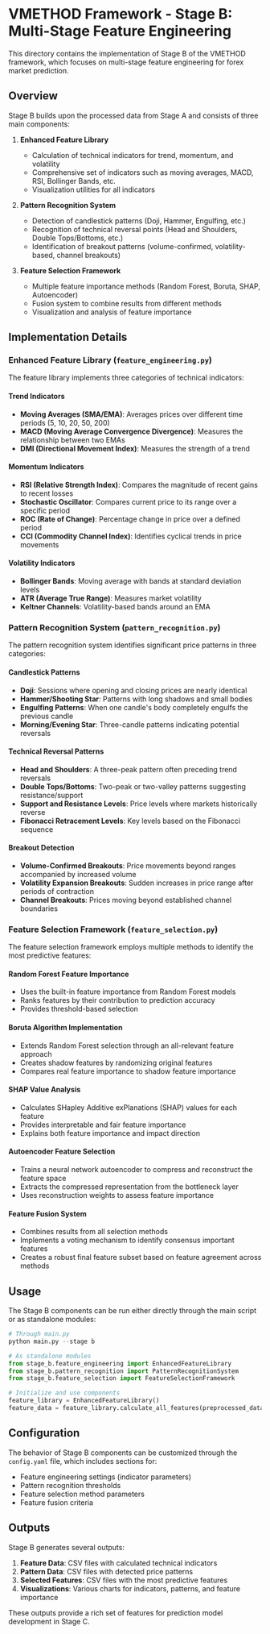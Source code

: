 # VMETHOD Framework - Stage B: Multi-Stage Feature Engineering

This directory contains the implementation of Stage B of the VMETHOD framework, which focuses on multi-stage feature engineering for forex market prediction.

## Overview

Stage B builds upon the processed data from Stage A and consists of three main components:

1. **Enhanced Feature Library**
   - Calculation of technical indicators for trend, momentum, and volatility
   - Comprehensive set of indicators such as moving averages, MACD, RSI, Bollinger Bands, etc.
   - Visualization utilities for all indicators

2. **Pattern Recognition System**
   - Detection of candlestick patterns (Doji, Hammer, Engulfing, etc.)
   - Recognition of technical reversal points (Head and Shoulders, Double Tops/Bottoms, etc.)
   - Identification of breakout patterns (volume-confirmed, volatility-based, channel breakouts)

3. **Feature Selection Framework**
   - Multiple feature importance methods (Random Forest, Boruta, SHAP, Autoencoder)
   - Fusion system to combine results from different methods
   - Visualization and analysis of feature importance

## Implementation Details

### Enhanced Feature Library (`feature_engineering.py`)

The feature library implements three categories of technical indicators:

#### Trend Indicators
- **Moving Averages (SMA/EMA)**: Averages prices over different time periods (5, 10, 20, 50, 200)
- **MACD (Moving Average Convergence Divergence)**: Measures the relationship between two EMAs
- **DMI (Directional Movement Index)**: Measures the strength of a trend

#### Momentum Indicators
- **RSI (Relative Strength Index)**: Compares the magnitude of recent gains to recent losses
- **Stochastic Oscillator**: Compares current price to its range over a specific period
- **ROC (Rate of Change)**: Percentage change in price over a defined period
- **CCI (Commodity Channel Index)**: Identifies cyclical trends in price movements

#### Volatility Indicators
- **Bollinger Bands**: Moving average with bands at standard deviation levels
- **ATR (Average True Range)**: Measures market volatility
- **Keltner Channels**: Volatility-based bands around an EMA

### Pattern Recognition System (`pattern_recognition.py`)

The pattern recognition system identifies significant price patterns in three categories:

#### Candlestick Patterns
- **Doji**: Sessions where opening and closing prices are nearly identical
- **Hammer/Shooting Star**: Patterns with long shadows and small bodies
- **Engulfing Patterns**: When one candle's body completely engulfs the previous candle
- **Morning/Evening Star**: Three-candle patterns indicating potential reversals

#### Technical Reversal Patterns
- **Head and Shoulders**: A three-peak pattern often preceding trend reversals
- **Double Tops/Bottoms**: Two-peak or two-valley patterns suggesting resistance/support
- **Support and Resistance Levels**: Price levels where markets historically reverse
- **Fibonacci Retracement Levels**: Key levels based on the Fibonacci sequence

#### Breakout Detection
- **Volume-Confirmed Breakouts**: Price movements beyond ranges accompanied by increased volume
- **Volatility Expansion Breakouts**: Sudden increases in price range after periods of contraction
- **Channel Breakouts**: Prices moving beyond established channel boundaries

### Feature Selection Framework (`feature_selection.py`)

The feature selection framework employs multiple methods to identify the most predictive features:

#### Random Forest Feature Importance
- Uses the built-in feature importance from Random Forest models
- Ranks features by their contribution to prediction accuracy
- Provides threshold-based selection

#### Boruta Algorithm Implementation
- Extends Random Forest selection through an all-relevant feature approach
- Creates shadow features by randomizing original features
- Compares real feature importance to shadow feature importance

#### SHAP Value Analysis
- Calculates SHapley Additive exPlanations (SHAP) values for each feature
- Provides interpretable and fair feature importance
- Explains both feature importance and impact direction

#### Autoencoder Feature Selection
- Trains a neural network autoencoder to compress and reconstruct the feature space
- Extracts the compressed representation from the bottleneck layer
- Uses reconstruction weights to assess feature importance

#### Feature Fusion System
- Combines results from all selection methods
- Implements a voting mechanism to identify consensus important features
- Creates a robust final feature subset based on feature agreement across methods

## Usage

The Stage B components can be run either directly through the main script or as standalone modules:

```python
# Through main.py
python main.py --stage b

# As standalone modules
from stage_b.feature_engineering import EnhancedFeatureLibrary
from stage_b.pattern_recognition import PatternRecognitionSystem
from stage_b.feature_selection import FeatureSelectionFramework

# Initialize and use components
feature_library = EnhancedFeatureLibrary()
feature_data = feature_library.calculate_all_features(preprocessed_data)
```

## Configuration

The behavior of Stage B components can be customized through the `config.yaml` file, which includes sections for:

- Feature engineering settings (indicator parameters)
- Pattern recognition thresholds
- Feature selection method parameters
- Feature fusion criteria

## Outputs

Stage B generates several outputs:

1. **Feature Data**: CSV files with calculated technical indicators
2. **Pattern Data**: CSV files with detected price patterns
3. **Selected Features**: CSV files with the most predictive features
4. **Visualizations**: Various charts for indicators, patterns, and feature importance

These outputs provide a rich set of features for prediction model development in Stage C.